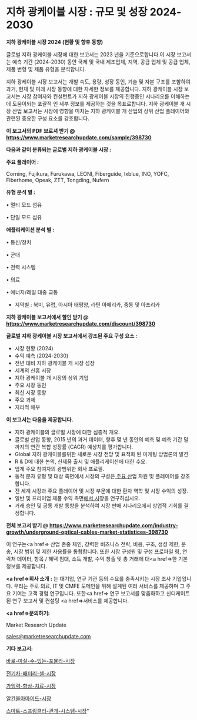 # 지하 광케이블 시장 : 규모 및 성장 2024-2030

<strong>지하 광케이블 시장 2024 (현황 및 향후 동향)</strong>

글로벌 지하 광케이블 시장에 대한 보고서는 2023 년을 기준으로합니다.이 시장 보고서는 예측 기간 (2024-2030) 동안 국제 및 국내 제조업체, 지역, 공급 업체 및 공급 업체, 제품 변형 및 제품 유형을 분석합니다.

지하 광케이블 시장 보고서는 개발 속도, 용량, 성장 동인, 기술 및 자본 구조를 포함하여 과거, 현재 및 미래 시장 동향에 대한 자세한 정보를 제공합니다. 지하 광케이블 시장 보고서는 시장 참여자와 컨설턴트가 지하 광케이블 시장의 진행중인 시나리오를 이해하는 데 도움이되는 포괄적 인 세부 정보를 제공하는 것을 목표로합니다. 지하 광케이블 개 시장 산업 보고서는 시장에 영향을 미치는 지하 광케이블 개 산업의 상위 산업 플레이어와 관련된 중요한 구성 요소를 강조합니다.



<strong>이 보고서의 PDF 브로셔 받기 @ <a href=https://www.marketresearchupdate.com/sample/398730>https://www.marketresearchupdate.com/sample/398730</a></strong>



<strong>다음과 같이 분류되는 글로벌 지하 광케이블 시장 :</strong>



<strong>주요 플레이어 :</strong>

Corning, Fujikura, Furukawa, LEONI, Fiberguide, Ixblue, INO, YOFC, Fiberhome, Opeak, ZTT, Tongding, Nufern



<strong>유형 분석 별 :</strong>

• 멀티 모드 섬유

• 단일 모드 섬유



<strong>애플리케이션 분석 별 :</strong>

• 통신/장치

• 군대

• 전력 시스템

• 의료

• 에너지/레일 대중 교통

<ul>
  <li>지역별 : 북미, 유럽, 아시아 태평양, 라틴 아메리카, 중동 및 아프리카</li>
</ul>


<strong>지하 광케이블 보고서에서 할인 받기 @ <a href=https://www.marketresearchupdate.com/discount/398730>https://www.marketresearchupdate.com/discount/398730</a></strong>



<strong>글로벌 지하 광케이블 시장 보고서에서 강조된 주요 구성 요소 :</strong>
<ul>
  <li>시장 현황 (2024)</li>
  <li>수익 예측 (2024-2030)</li>
  <li>전년 대비 지하 광케이블 개 시장 성장</li>
  <li>세계의 신흥 시장</li>
  <li>지하 광케이블 개 시장의 상위 기업</li>
  <li>주요 시장 동인</li>
  <li>최신 시장 동향</li>
  <li>주요 과제</li>
  <li>지리적 해부</li>
</ul>


<strong>이 보고서는 다음을 제공합니다.</strong>
<ul>
  <li>지하 광케이블의 글로벌 시장에 대한 심층적 개요.</li>
  <li>글로벌 산업 동향, 2015 년의 과거 데이터, 향후 몇 년 동안의 예측 및 예측 기간 말까지의 연간 복합 성장률 (CAGR) 예상치를 평가합니다.</li>
  <li>Global 지하 광케이블를위한 새로운 시장 전망 및 표적화 된 마케팅 방법론의 발견</li>
  <li>R &amp; D에 대한 논의, 신제품 출시 및 애플리케이션에 대한 수요.</li>
  <li>업계 주요 참여자의 광범위한 회사 프로필.</li>
  <li>동적 분자 유형 및 대상 측면에서 시장의 구성은<a href=> 주요 산</a>업 자원 및 플레이어를 강조합니다.</li>
  <li>전 세계 시장과 주요 플레이어 및 시장 부문에 대한 환자 역학 및 시장 수익의 성장.</li>
  <li>일반 및 프리미엄 제품 수익 측면<a href=>에서 시</a>장을 연구하십시오.</li>
  <li>거래 승인 및 공동 개발 동향을 분석하여 시장 판매 시나리오에서 상업적 기회를 결정합니다.</li>
</ul>



<strong>전체 보고서 받기 @ <a href=https://www.marketresearchupdate.com/industry-growth/underground-optical-cables-market-statistices-398730>https://www.marketresearchupdate.com/industry-growth/underground-optical-cables-market-statistices-398730</a></strong>

이 연구는<a href=> 산업 존중</a> 체인, 강력한 비즈니스 전략, 비용, 구조, 생성 제한, 운송, 시장 범위 및 제한 사용률을 통합합니다. 또한 시장 구성원 및 구성 프로파일 링, 연락처 데이터, 항목 / 혜택 침대, 소득 개발, 수익 창출 및 총 거래에 대<a href=>한 기본 </a>정보를 제공합니다.



<strong><a href=>회사 소</a>개 :</strong>
는 대기업, 연구 기관 등의 수요를 충족시키는 시장 조사 기업입니다. 우리는 주로 의료, IT 및 CMFE 도메인을 위해 설계된 여러 서비스를 제공하며 그 주요 기여는 고객 경험 연구입니다. 또한<a href=> 연구 보</a>고서를 맞춤화하고 신디케이트 된 연구 보고서 및 컨설팅 <a href=>서비스</a>를 제공합니다.



<strong><a href=>문의하기:</a></strong>

Market Research Update

sales@marketresearchupdate.com



<strong>기타 보고서:</strong>

<a href=https://www.linkedin.com/pulse/바로-마실-수-있는-포뮬라-시장-진입-전략-및-위험-평가2029년/>바로-마실-수-있는-포뮬라-시장</a>

<a href=https://www.linkedin.com/pulse/전기차-배터리-셀-시장-세분화-연구-및-목표-고객2029년-trend-tracking-tips-360-analysis-otiof/>전기차-배터리-셀-시장</a>

<a href=https://www.linkedin.com/pulse/가임력-향상-치료-시장-현재-및-미래-성장-2029-data-dive-diaries-24-analysis-9addf/>가임력-향상-치료-시장</a>

<a href=https://www.linkedin.com/pulse/알칸올아마이드-시장-규모-및-성장-2023-data-dive-diaries-24-analysis-qdkyf/>알칸올아마이드-시장</a>

<a href=https://www.linkedin.com/pulse/스마트-스프링클러-관개-시스템-시장-현재-및-미래-성장-2029-analytics-alchemy-360-analysis-fwsif/>스마트-스프링클러-관개-시스템-시장</a>"

